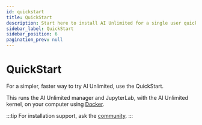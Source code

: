 ```yaml
---
id: quickstart
title: QuickStart
description: Start here to install AI Unlimited for a single user quickly.
sidebar_label: QuickStart
sidebar_position: 6
pagination_prev: null
---
```


# QuickStart

For a simpler, faster way to try AI Unlimited, use the QuickStart. 
 
This runs the AI Unlimited manager and JupyterLab, with the AI Unlimited kernel, on your computer using [Docker](https://www.docker.com/). 

:::tip
For installation support, ask the [community](https://support.teradata.com/community?id=community_forum&sys_id=b0aba91597c329d0e6d2bd8c1253affa).
:::